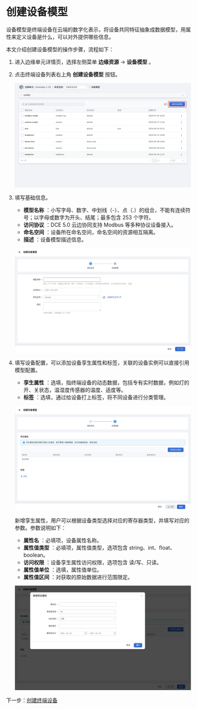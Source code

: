 # 创建设备模型

设备模型是终端设备在云端的数字化表示，将设备共同特征抽象成数据模型，用属性来定义设备是什么，可以对外提供哪些信息。

本文介绍创建设备模型的操作步骤，流程如下：

1. 进入边缘单元详情页，选择左侧菜单 __边缘资源__ -> __设备模型__ 。

2. 点击终端设备列表右上角 __创建设备模型__ 按钮。

    ![创建设备模型](../../images/device-model-01.png)

3. 填写基础信息。

    - __模型名称__ ：小写字母、数字、中划线（-）、点（.）的组合，不能有连续符号；以字母或数字为开头、结尾；最多包含 253 个字符。
    - __访问协议__ ：DCE 5.0 云边协同支持 Modbus 等多种协议设备接入。
    - __命名空间__ ：设备所在命名空间，命名空间的资源相互隔离。
    - __描述__ ：设备模型描述信息。

    ![创建设备模型](../../images/device-model-02.png)

4. 填写设备配置，可以添加设备孪生属性和标签，关联的设备实例可以直接引用模型配置。

    - __孪生属性__ ：选填，指终端设备的动态数据，包括专有实时数据，例如灯的开、关状态，温湿度传感器的温度、适度等。
    - __标签__ ：选填，通过给设备打上标签，将不同设备进行分类管理。

    ![设备配置](../../images/device-model-04.png)

    新增孪生属性，用户可以根据设备类型选择对应的寄存器类型，并填写对应的参数。参数说明如下：

    - __属性名__ ：必填项，设备属性名称。
    - __属性值类型__ ：必填项，属性值类型，选项包含 string、int、float、boolean。
    - __访问权限__ ：设备孪生属性访问权限，选项包含 读/写、只读。
    - __属性值单位__ ：选填，属性值单位。
    - __属性值区间__ ：对获取的原始数据进行范围限定。

    ![新增孪生属性](../../images/device-model-03.png)

下一步：[创建终端设备](./create-device.md)

